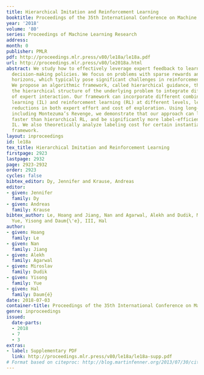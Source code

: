 ```yaml
---
title: Hierarchical Imitation and Reinforcement Learning
booktitle: Proceedings of the 35th International Conference on Machine Learning
year: '2018'
volume: '80'
series: Proceedings of Machine Learning Research
address: 
month: 0
publisher: PMLR
pdf: http://proceedings.mlr.press/v80/le18a/le18a.pdf
url: http://proceedings.mlr.press/v80/le2018a.html
abstract: We study how to effectively leverage expert feedback to learn sequential
  decision-making policies. We focus on problems with sparse rewards and long time
  horizons, which typically pose significant challenges in reinforcement learning.
  We propose an algorithmic framework, called hierarchical guidance, that leverages
  the hierarchical structure of the underlying problem to integrate different modes
  of expert interaction. Our framework can incorporate different combinations of imitation
  learning (IL) and reinforcement learning (RL) at different levels, leading to dramatic
  reductions in both expert effort and cost of exploration. Using long-horizon benchmarks,
  including Montezuma’s Revenge, we demonstrate that our approach can learn significantly
  faster than hierarchical RL, and be significantly more label-efficient than standard
  IL. We also theoretically analyze labeling cost for certain instantiations of our
  framework.
layout: inproceedings
id: le18a
tex_title: Hierarchical Imitation and Reinforcement Learning
firstpage: 2923
lastpage: 2932
page: 2923-2932
order: 2923
cycles: false
bibtex_editor: Dy, Jennifer and Krause, Andreas
editor:
- given: Jennifer
  family: Dy
- given: Andreas
  family: Krause
bibtex_author: Le, Hoang and Jiang, Nan and Agarwal, Alekh and Dudik, Miroslav and
  Yue, Yisong and Daum{\'e}, III, Hal
author:
- given: Hoang
  family: Le
- given: Nan
  family: Jiang
- given: Alekh
  family: Agarwal
- given: Miroslav
  family: Dudik
- given: Yisong
  family: Yue
- given: Hal
  family: Daum{é}
date: 2018-07-03
container-title: Proceedings of the 35th International Conference on Machine Learning
genre: inproceedings
issued:
  date-parts:
  - 2018
  - 7
  - 3
extras:
- label: Supplementary PDF
  link: http://proceedings.mlr.press/v80/le18a/le18a-supp.pdf
# Format based on citeproc: http://blog.martinfenner.org/2013/07/30/citeproc-yaml-for-bibliographies/
---
```

